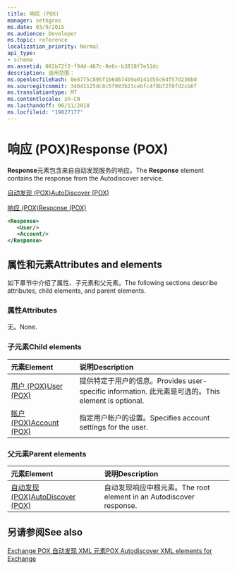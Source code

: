 ```yaml
---
title: 响应 (POX)
manager: sethgros
ms.date: 03/9/2015
ms.audience: Developer
ms.topic: reference
localization_priority: Normal
api_type:
- schema
ms.assetid: 002b72f2-f94d-467c-8e6c-b3818f7e51dc
description: 适用范围：
ms.openlocfilehash: 0e8775c895f1b6d674b9a0141d55c64f57d236b0
ms.sourcegitcommit: 34041125dc8c5f993b21cebfc4f8b72f0fd2cb6f
ms.translationtype: MT
ms.contentlocale: zh-CN
ms.lasthandoff: 06/11/2018
ms.locfileid: "19827177"
---
```

# <a name="response-pox"></a><span data-ttu-id="a1f56-103">响应 (POX)</span><span class="sxs-lookup"><span data-stu-id="a1f56-103">Response (POX)</span></span>


  
<span data-ttu-id="a1f56-104">**Response**元素包含来自自动发现服务的响应。</span><span class="sxs-lookup"><span data-stu-id="a1f56-104">The **Response** element contains the response from the Autodiscover service.</span></span> 
  
[<span data-ttu-id="a1f56-105">自动发现 (POX)</span><span class="sxs-lookup"><span data-stu-id="a1f56-105">AutoDiscover (POX)</span></span>](autodiscover-pox.md)
  
[<span data-ttu-id="a1f56-106">响应 (POX)</span><span class="sxs-lookup"><span data-stu-id="a1f56-106">Response (POX)</span></span>](response-pox.md)
  
```xml
<Response>
   <User/>
   <Account/>
</Response>
```

## <a name="attributes-and-elements"></a><span data-ttu-id="a1f56-107">属性和元素</span><span class="sxs-lookup"><span data-stu-id="a1f56-107">Attributes and elements</span></span>

<span data-ttu-id="a1f56-108">如下章节中介绍了属性、子元素和父元素。</span><span class="sxs-lookup"><span data-stu-id="a1f56-108">The following sections describe attributes, child elements, and parent elements.</span></span>
  
### <a name="attributes"></a><span data-ttu-id="a1f56-109">属性</span><span class="sxs-lookup"><span data-stu-id="a1f56-109">Attributes</span></span>

<span data-ttu-id="a1f56-110">无。</span><span class="sxs-lookup"><span data-stu-id="a1f56-110">None.</span></span>
  
### <a name="child-elements"></a><span data-ttu-id="a1f56-111">子元素</span><span class="sxs-lookup"><span data-stu-id="a1f56-111">Child elements</span></span>

|<span data-ttu-id="a1f56-112">**元素**</span><span class="sxs-lookup"><span data-stu-id="a1f56-112">**Element**</span></span>|<span data-ttu-id="a1f56-113">**说明**</span><span class="sxs-lookup"><span data-stu-id="a1f56-113">**Description**</span></span>|
|:-----|:-----|
|[<span data-ttu-id="a1f56-114">用户 (POX)</span><span class="sxs-lookup"><span data-stu-id="a1f56-114">User (POX)</span></span>](user-pox.md) <br/> |<span data-ttu-id="a1f56-115">提供特定于用户的信息。</span><span class="sxs-lookup"><span data-stu-id="a1f56-115">Provides user-specific information.</span></span> <span data-ttu-id="a1f56-116">此元素是可选的。</span><span class="sxs-lookup"><span data-stu-id="a1f56-116">This element is optional.</span></span>  <br/> |
|[<span data-ttu-id="a1f56-117">帐户 (POX)</span><span class="sxs-lookup"><span data-stu-id="a1f56-117">Account (POX)</span></span>](account-pox.md) <br/> |<span data-ttu-id="a1f56-118">指定用户帐户的设置。</span><span class="sxs-lookup"><span data-stu-id="a1f56-118">Specifies account settings for the user.</span></span>  <br/> |
   
### <a name="parent-elements"></a><span data-ttu-id="a1f56-119">父元素</span><span class="sxs-lookup"><span data-stu-id="a1f56-119">Parent elements</span></span>

|<span data-ttu-id="a1f56-120">**元素**</span><span class="sxs-lookup"><span data-stu-id="a1f56-120">**Element**</span></span>|<span data-ttu-id="a1f56-121">**说明**</span><span class="sxs-lookup"><span data-stu-id="a1f56-121">**Description**</span></span>|
|:-----|:-----|
|[<span data-ttu-id="a1f56-122">自动发现 (POX)</span><span class="sxs-lookup"><span data-stu-id="a1f56-122">AutoDiscover (POX)</span></span>](autodiscover-pox.md) <br/> |<span data-ttu-id="a1f56-123">自动发现响应中根元素。</span><span class="sxs-lookup"><span data-stu-id="a1f56-123">The root element in an Autodiscover response.</span></span>  <br/> |
   
## <a name="see-also"></a><span data-ttu-id="a1f56-124">另请参阅</span><span class="sxs-lookup"><span data-stu-id="a1f56-124">See also</span></span>



[<span data-ttu-id="a1f56-125">Exchange POX 自动发现 XML 元素</span><span class="sxs-lookup"><span data-stu-id="a1f56-125">POX Autodiscover XML elements for Exchange</span></span>](pox-autodiscover-xml-elements-for-exchange.md)

